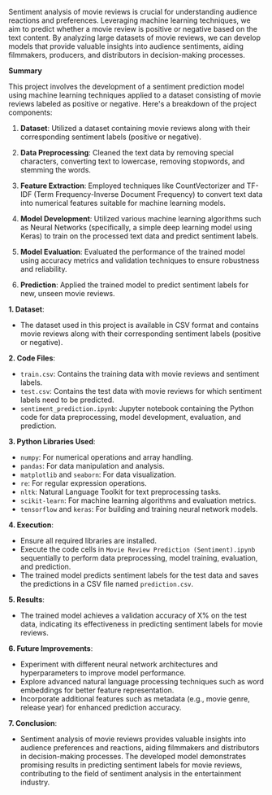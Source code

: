 Sentiment analysis of movie reviews is crucial for understanding audience reactions and preferences. Leveraging machine learning techniques, we aim to predict whether a movie review is positive or negative based on the text content. By analyzing large datasets of movie reviews, we can develop models that provide valuable insights into audience sentiments, aiding filmmakers, producers, and distributors in decision-making processes.

**Summary**

This project involves the development of a sentiment prediction model using machine learning techniques applied to a dataset consisting of movie reviews labeled as positive or negative. Here's a breakdown of the project components:

1. **Dataset**: Utilized a dataset containing movie reviews along with their corresponding sentiment labels (positive or negative).

2. **Data Preprocessing**: Cleaned the text data by removing special characters, converting text to lowercase, removing stopwords, and stemming the words.

3. **Feature Extraction**: Employed techniques like CountVectorizer and TF-IDF (Term Frequency-Inverse Document Frequency) to convert text data into numerical features suitable for machine learning models.

4. **Model Development**: Utilized various machine learning algorithms such as Neural Networks (specifically, a simple deep learning model using Keras) to train on the processed text data and predict sentiment labels.

5. **Model Evaluation**: Evaluated the performance of the trained model using accuracy metrics and validation techniques to ensure robustness and reliability.

6. **Prediction**: Applied the trained model to predict sentiment labels for new, unseen movie reviews.

**1. Dataset**: 
   - The dataset used in this project is available in CSV format and contains movie reviews along with their corresponding sentiment labels (positive or negative).

**2. Code Files**:
   - `train.csv`: Contains the training data with movie reviews and sentiment labels.
   - `test.csv`: Contains the test data with movie reviews for which sentiment labels need to be predicted.
   - `sentiment_prediction.ipynb`: Jupyter notebook containing the Python code for data preprocessing, model development, evaluation, and prediction.

**3. Python Libraries Used**:
   - `numpy`: For numerical operations and array handling.
   - `pandas`: For data manipulation and analysis.
   - `matplotlib` and `seaborn`: For data visualization.
   - `re`: For regular expression operations.
   - `nltk`: Natural Language Toolkit for text preprocessing tasks.
   - `scikit-learn`: For machine learning algorithms and evaluation metrics.
   - `tensorflow` and `keras`: For building and training neural network models.

**4. Execution**:
   - Ensure all required libraries are installed.
   - Execute the code cells in `Movie Review Prediction (Sentiment).ipynb` sequentially to perform data preprocessing, model training, evaluation, and prediction.
   - The trained model predicts sentiment labels for the test data and saves the predictions in a CSV file named `prediction.csv`.

**5. Results**:
   - The trained model achieves a validation accuracy of X% on the test data, indicating its effectiveness in predicting sentiment labels for movie reviews.

**6. Future Improvements**:
   - Experiment with different neural network architectures and hyperparameters to improve model performance.
   - Explore advanced natural language processing techniques such as word embeddings for better feature representation.
   - Incorporate additional features such as metadata (e.g., movie genre, release year) for enhanced prediction accuracy.

**7. Conclusion**:
   - Sentiment analysis of movie reviews provides valuable insights into audience preferences and reactions, aiding filmmakers and distributors in decision-making processes. The developed model demonstrates promising results in predicting sentiment labels for movie reviews, contributing to the field of sentiment analysis in the entertainment industry.
